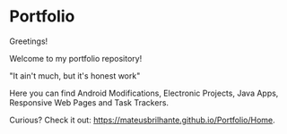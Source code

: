 # Portfolio

Greetings!

Welcome to my portfolio repository!

"It ain't much, but it's honest work"

Here you can find Android Modifications, Electronic Projects, Java Apps, Responsive Web Pages and Task Trackers.

Curious? Check it out: https://mateusbrilhante.github.io/Portfolio/Home.
